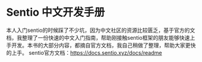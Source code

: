 # Sentio 中文开发手册

本人入门sentio的时候踩了不少坑，因为中文社区的资源比较匮乏，基于官方的文档，我整理了一份快速的中文入门指南，帮助刚接触sentio框架的朋友能够快速上手开发。本书的大部分内容，都摘自官方文档，我自己稍做了整理，帮助大家更快的上手。
sentio官方文档：https://docs.sentio.xyz/docs/readme

